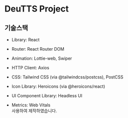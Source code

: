 # DeuTTS Project

## 기술스택

- Library: React

- Router: React Router DOM

- Animation: Lottie-web, Swiper

- HTTP Client: Axios

- CSS: Tailwind CSS (via @tailwindcss/postcss), PostCSS

- Icon Library: Heroicons (via @heroicons/react)

- UI Component Library: Headless UI

- Metrics: Web Vitals
  <br>
  사용하여 제작하였습니다.
